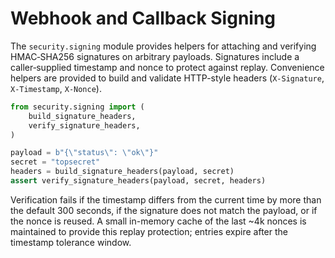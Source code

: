 # Webhook and Callback Signing

The `security.signing` module provides helpers for attaching and verifying
HMAC‑SHA256 signatures on arbitrary payloads. Signatures include a
caller‑supplied timestamp and nonce to protect against replay.  Convenience
helpers are provided to build and validate HTTP-style headers (`X-Signature`,
`X-Timestamp`, `X-Nonce`).

```python
from security.signing import (
    build_signature_headers,
    verify_signature_headers,
)

payload = b"{\"status\": \"ok\"}"
secret = "topsecret"
headers = build_signature_headers(payload, secret)
assert verify_signature_headers(payload, secret, headers)
```

Verification fails if the timestamp differs from the current time by more
than the default 300 seconds, if the signature does not match the payload, or
if the nonce is reused. A small in-memory cache of the last ~4k nonces is
maintained to provide this replay protection; entries expire after the
timestamp tolerance window.
